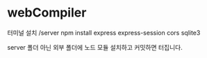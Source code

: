 # webCompiler

터미널 설치
/server
    npm install express express-session cors sqlite3

server 폴더 아닌 외부 폴더에 노드 모듈 설치하고 커밋하면 터집니다.